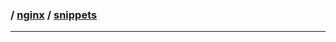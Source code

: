 ### / [nginx](./../) / [snippets](./)

-----------------------------------------------------------------------------------
